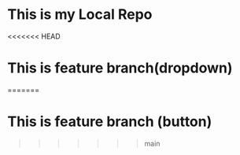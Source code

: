 # This is my Local Repo
<<<<<<< HEAD
# This is feature branch(dropdown)
=======
# This is feature branch (button)
>>>>>>> main
